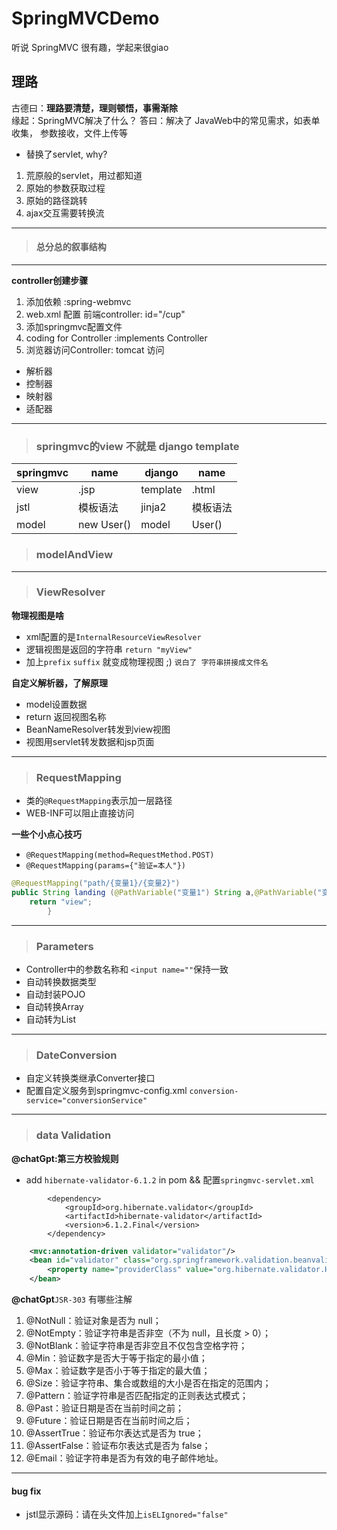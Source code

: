# SpringMVCDemo
听说 SpringMVC 很有趣，学起来很giao


## 理路
古德曰：**理路要清楚，理则顿悟，事需渐除**  
缘起：SpringMVC解决了什么？ 答曰：解决了 JavaWeb中的常见需求，如表单收集， 参数接收，文件上传等
- 替换了servlet, why?
1. 荒原般的servlet，用过都知道
2. 原始的参数获取过程
3. 原始的路径跳转
4. ajax交互需要转换流
---
>#### 总分总的叙事结构

---

**controller创建步骤**
1. 添加依赖 :spring-webmvc
2. web.xml 配置 前端controller: id="/cup"
3. 添加springmvc配置文件
4. coding for Controller :implements Controller
5. 浏览器访问Controller: tomcat 访问


- 解析器
- 控制器
- 映射器
- 适配器

---
>### springmvc的view 不就是 django template
| springmvc | name       | django       | name   |  
|-----------|------------|--------------|--------|
| view      | .jsp       | template     | .html  |
| jstl      | 模板语法       | jinja2       | 模板语法   |
| model     | new User() | model        | User() |


>### modelAndView

---

>### ViewResolver
**物理视图是啥** 
- xml配置的是`InternalResourceViewResolver`
- 逻辑视图是返回的字符串 `return "myView"`
- 加上`prefix` `suffix` 就变成物理视图 ;) `说白了 字符串拼接成文件名`

**自定义解析器，了解原理**
- model设置数据
- return 返回视图名称 
- BeanNameResolver转发到view视图
- 视图用servlet转发数据和jsp页面


---

>### RequestMapping
+ 类的`@RequestMapping`表示加一层路径 
+ WEB-INF可以阻止直接访问

**一些个小点心技巧**
- `@RequestMapping(method=RequestMethod.POST) `
- `@RequestMapping(params={"验证=本人"})`
```java
@RequestMapping("path/{变量1}/{变量2}")
public String landing (@PathVariable("变量1") String a,@PathVariable("变量2") String b){
    return "view";
        }
```
---

>### Parameters

- Controller中的参数名称和 `<input name=""`保持一致
- 自动转换数据类型
- 自动封装POJO
- 自动转换Array
- 自动转为List

---

>### DateConversion

- 自定义转换类继承Converter接口
- 配置自定义服务到springmvc-config.xml `conversion-service="conversionService"`


---

>### data Validation 
**@chatGpt:第三方校验规则**
- add `hibernate-validator-6.1.2` in pom && 配置`springmvc-servlet.xml`
```pom
        <dependency>
            <groupId>org.hibernate.validator</groupId>
            <artifactId>hibernate-validator</artifactId>
            <version>6.1.2.Final</version>
        </dependency>
```
```xml
    <mvc:annotation-driven validator="validator"/>
    <bean id="validator" class="org.springframework.validation.beanvalidation.LocalValidatorFactoryBean">
        <property name="providerClass" value="org.hibernate.validator.HibernateValidator"/>
    </bean>
```

**@chatGpt**`JSR-303` 有哪些注解
1. @NotNull：验证对象是否为 null；
2. @NotEmpty：验证字符串是否非空（不为 null，且长度 > 0）；
3. @NotBlank：验证字符串是否非空且不仅包含空格字符；
4. @Min：验证数字是否大于等于指定的最小值；
5. @Max：验证数字是否小于等于指定的最大值；
6. @Size：验证字符串、集合或数组的大小是否在指定的范围内；
7. @Pattern：验证字符串是否匹配指定的正则表达式模式；
8. @Past：验证日期是否在当前时间之前；
9. @Future：验证日期是否在当前时间之后；
10. @AssertTrue：验证布尔表达式是否为 true；
11. @AssertFalse：验证布尔表达式是否为 false；
12. @Email：验证字符串是否为有效的电子邮件地址。

---
#### bug fix
- jstl显示源码：请在头文件加上`isELIgnored="false"`




